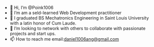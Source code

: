 - 👋 Hi, I’m @Poink1006
- 👀 I’m am a seld-learned Web Development practitioner 
- 🌱 I graduated BS Mechatronics Engineering in Saint Louis University with a latin honor of Cum Laude.
- 💞️ I’m looking to network with others to collaborate with passionate projects and start ups.
- 📫 How to reach me email:daniel1006ang@gmail.com

<!---
Poink1006/Poink1006 is a ✨ special ✨ repository because its `README.md` (this file) appears on your GitHub profile.
You can click the Preview link to take a look at your changes.
--->
